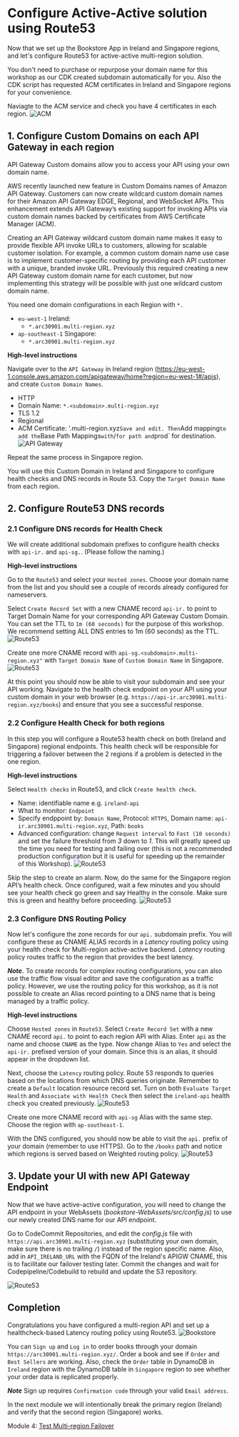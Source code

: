 <!-- # Replicate to a second region --> 
# Configure Active-Active solution using Route53

Now that we set up the Bookstore App in Ireland and Singapore regions, and let's configure Route53 for active-active multi-region solution. 

You don't need to purchase or repurpose your domain name for this workshop as our CDK created subdomain automatically for you. Also the CDK script has requested ACM certificates in Ireland and Singapore regions for your convenience. 

Naviagte to the ACM service and check you have 4 certificates in each region.
![ACM](../images/03-cert-01.png)

## 1. Configure Custom Domains on each API Gateway in each region

<!-- Now that you have a domain name and a valid certificate for it, you can go
ahead and setup your APIs for each region to use your custom domain.  -->
API Gateway Custom domains allow you to access your API using your own domain
name. 
<!-- While you can configure DNS records to point directly to the regular API
Gateway endpoint, an error will be returned unless you have this custom domain
configuration. -->

AWS recently launched new feature in Custom Domains names of Amazon API Gateway. Customers can now create wildcard custom domain names for their Amazon API Gateway EDGE, Regional, and WebSocket APIs. This enhancement extends API Gateway’s existing support for invoking APIs via custom domain names backed by certificates from AWS Certificate Manager (ACM).

Creating an API Gateway wildcard custom domain name makes it easy to provide flexible API invoke URLs to customers, allowing for scalable customer isolation. For example, a common custom domain name use case is to implement customer-specific routing by providing each API customer with a unique, branded invoke URL. Previously this required creating a new API Gateway custom domain name for each customer, but now implementing this strategy will be possible with just one wildcard custom domain name.

You need one domain configurations in each Region with `*.` 

* `eu-west-1` Ireland:
    * `*.arc30901.multi-region.xyz`
* `ap-southeast-1` Singapore:
    * `*.arc30901.multi-region.xyz`

**High-level instructions**

Navigate over to the `API Gateway` in Ireland region (https://eu-west-1.console.aws.amazon.com/apigateway/home?region=eu-west-1#/apis), and create `Custom Domain Names`.
* HTTP
* Domain Name: `*.<subdomain>.multi-region.xyz`
* TLS 1.2
* Regional
* ACM Certificate: '<subdomain>.multi-region.xyz`
Save and edit. Then `Add mapping` to add the `Base Path Mappings` with `/` for path and `prod` for destination. 
![API Gateway](../images/03-apig-01.png)

Repeat the same process in Singapore region. 

You will use this Custom Domain in Ireland and Singapore to configure health checks and DNS records in Route 53. Copy the `Target Domain Name` from each region.

## 2. Configure Route53 DNS records

### 2.1 Configure DNS records for Health Check

We will create additional subdomain prefixes to configure health checks with `api-ir.` and `api-sg.`. (Please follow the naming.)

**High-level instructions**

Go to the `Route53` and select your `Hosted zones`. Choose your domain name from
the list and you should see a couple of records already configured for
nameservers.

Select `Create Record Set` with a new CNAME record `api-ir.` to point to Target Domain Name for your corresponding API Gateway Custom Domain. You can set the TTL to `1m (60 seconds)` for the
purpose of this workshop. We recommend setting ALL DNS entries to 1m (60 seconds)
as the TTL.
![Route53](../images/03-dns-01.png)

Create one more CNAME record with `api-sg.<subdomain>.multi-region.xyz"` with `Target Domain Name` of `Custom Domain Name` in Singapore.
![Route53](../images/03-dns-02.png)

At this point you should now be able to visit your subdomain and see your API
working. Navigate to the health check endpoint on your API using your custom
domain in your web browser (e.g. `https://api-ir.arc30901.multi-region.xyz/books`) and
ensure that you see a successful response.

<!-- This endpoint should return the region it is running in so you can also
confirm that this response region matches up with the domain you have
configured. Notice how we're explicitly using HTTPS. It may take a few minutes for your records to
become active so check back later if you do not get a response. -->

### 2.2 Configure Health Check for both regions

In this step you will configure a Route53 health check on both
(Ireland and Singapore) regional endpoints. This health check will be responsible for
triggering a failover between the 2 regions if a problem is detected in the
one region.

<!--Note that if you were configuring an active-active model with something like
Weighted Routing then you would configure a health check on all endpoints, but
only one is necessary in this case since only our primary region will be
handling traffic under normal conditions.-->

**High-level instructions**

Select `Health checks` in Route53, and click `Create health check`.
* Name: identifiable name e.g. `ireland-api`
* What to monitor: `Endpoint`
* Specify endppoint by: `Domain Name`, Protocol: `HTTPS`, Domain name: `api-ir.arc30901.multi-region.xyz`, Path: `books`
* Advanced configuration: change `Request interval` to `Fast (10 seconds)` and set the failure threshold
from *3* down to *1*.  This will greatly speed up the time you need for testing
and failing over (this is not a recommended production configuration but it is
useful for speeding up the remainder of this Workshop).
![Route53](../images/03-dns-03.png)

Skip the step to create an alarm. Now, do the same for the Singapore region API’s health check.
Once configured, wait a few minutes and you should see your health check go green and say Healthy in the console. Make sure this is green and healthy
before proceeding.
![Route53](../images/03-dns-04.png)

### 2.3 Configure DNS Routing Policy

Now let's configure the zone records for our `api.` subdomain prefix. You will
configure these as CNAME ALIAS records in a *Latency* routing policy using
your health check for Multi-region active-active backend. *Latency* routing policy routes traffic to the region that provides the best latency.

***Note.*** To create records for complex routing configurations, you can also use the traffic flow 
visual editor and save the configuration as a traffic policy. However, we use the routing policy
for this workshop, as it is not possible to create an Alias record pointing to a DNS name that is 
being managed by a traffic policy.

**High-level instructions**

Choose `Hosted zones` in `Route53`. Select `Create Record Set` with a new CNAME record `api.` to point to each region API with Alias. Enter `api` as the name and choose
`CNAME` as the type. Now change Alias to `Yes` and select the `api-ir.` prefixed
version of your domain. Since this is an alias, it should appear in the
dropdown list.

Next, choose the `Latency` routing policy. Route 53 responds to queries based on the locations from which DNS queries originate. Remember to  create a `Default` location resource record set. 
Turn on both `Evaluate Target Health` and `Associate with Health Check` then select the `ireland-api` 
health check you created previously. 
![Route53](../images/03-dns-05.png)

Create one more CNAME record with `api-sg` Alias with the same step. Choose the region with `ap-southeast-1`.

With the DNS configured, you should now be able to visit the `api.` prefix of
your domain (remember to use HTTPS). Go to the `/books` path and notice which 
regions is served based on Weighted routing policy.
![Route53](../images/03-dns-07.png)

## 3. Update your UI with new API Gateway Endpoint

Now that we have active-active configuration, you will need to change the API
endpoint in your WebAssets (*bookstore-WebAssets/src/config.js*) to use our newly
created DNS name for our API endpoint.

Go to CodeCommit Repositories, and edit the *config.js* file with `https://api.arc30901.multi-region.xyz` (substituting your own domain, make sure there is no trailing `/`) instead of the region specific name.
Also, add in `API_IRELAND_URL` with the FQDN of the Ireland's APIGW CNAME, this is to facilitate our failover testing later.
Commit the changes and wait for Codepipeline/Codebuild to rebuild and update the S3 repository.

![Route53](../images/03-dns-08a.png)

## Completion

Congratulations you have configured a multi-region API and set up a healthcheck-based Latency routing policy using Route53. 
![Bookstore](../images/03-complete-01.png)

You can `Sign up` and `Log in` to order books through your domain `https://arc30901.multi-region.xyz/`. Order a book and see if `Order` and `Best Sellers` are working. Also, check the `Order` table in DynamoDB in `Ireland` region with the DynamoDB table in `Singapore` region to see whether your order data is replicated properly. 

***Note*** Sign up requires `Confirmation code` through your valid `Email address`.

In the next module we will intentionally break the primary region (Ireland) and verify that the second region (Singapore) works.

Module 4: [Test Multi-region Failover](../4_TestingFailover/README.md)
